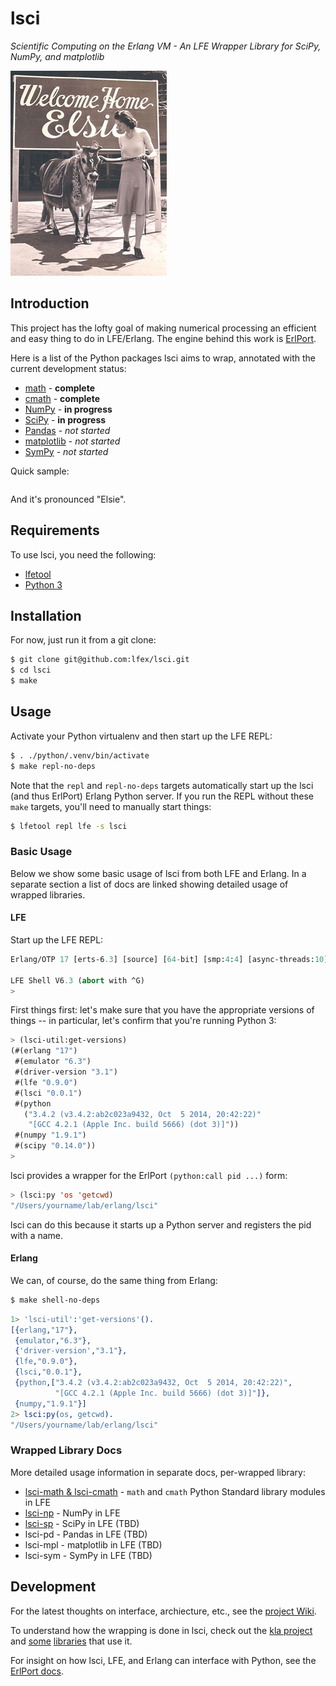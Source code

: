 # lsci

*Scientific Computing on the Erlang VM - An LFE Wrapper Library for SciPy, NumPy, and matplotlib*

<img src="resources/images/WelcomeHomeElsie.jpg"/>


## Introduction

This project has the lofty goal of making numerical processing an efficient and
easy thing to do in LFE/Erlang. The engine behind this work is
[ErlPort](http://erlport.org/docs/python.html).

Here is a list of the Python packages lsci aims to wrap, annotated with
the current development status:

 * [math](https://docs.python.org/3/library/math.html) -
   <strong>complete</strong>
 * [cmath](https://docs.python.org/3/library/cmath.html) -
   <strong>complete</strong>
 * [NumPy](http://www.numpy.org/) -
   <strong>in progress</strong>
 * [SciPy](http://www.scipy.org/scipylib/index.html) -
   <strong>in progress</strong>
 * [Pandas](http://pandas.pydata.org/) -
   <em>not started</em>
 * [matplotlib](http://matplotlib.org/) -
   <em>not started</em>
 * [SymPy](http://www.sympy.org/en/index.html) -
   <em>not started</em>

Quick sample:

```cl

```

And it's pronounced "Elsie".


## Requirements

To use lsci, you need the following:

* [lfetool](http://docs.lfe.io/quick-start/1.html)
* [Python 3](https://www.python.org/downloads/)


## Installation

For now, just run it from a git clone:

```bash
$ git clone git@github.com:lfex/lsci.git
$ cd lsci
$ make
```


## Usage

Activate your Python virtualenv and then start up the LFE REPL:

```bash
$ . ./python/.venv/bin/activate
$ make repl-no-deps
```

Note that the ``repl`` and ``repl-no-deps`` targets automatically start up
the lsci (and thus ErlPort) Erlang Python server. If you run the REPL without
these ``make`` targets, you'll need to manually start things:

```bash
$ lfetool repl lfe -s lsci
```


### Basic Usage

Below we show some basic usage of lsci from both LFE and Erlang. In a
separate section a list of docs are linked showing detailed usage of wrapped
libraries.


#### LFE

Start up the LFE REPL:

```cl
Erlang/OTP 17 [erts-6.3] [source] [64-bit] [smp:4:4] [async-threads:10] ...

LFE Shell V6.3 (abort with ^G)
>
```

First things first: let's make sure that you have the appropriate versions
of things -- in particular, let's confirm that you're running Python 3:

```cl
> (lsci-util:get-versions)
(#(erlang "17")
 #(emulator "6.3")
 #(driver-version "3.1")
 #(lfe "0.9.0")
 #(lsci "0.0.1")
 #(python
   ("3.4.2 (v3.4.2:ab2c023a9432, Oct  5 2014, 20:42:22)"
    "[GCC 4.2.1 (Apple Inc. build 5666) (dot 3)]"))
 #(numpy "1.9.1")
 #(scipy "0.14.0"))
>
```

lsci provides a wrapper for the ErlPort ``(python:call pid ...)`` form:

```cl
> (lsci:py 'os 'getcwd)
"/Users/yourname/lab/erlang/lsci"
```

lsci can do this because it starts up a Python server and registers the pid
with a name.


#### Erlang

We can, of course, do the same thing from Erlang:

```bash
$ make shell-no-deps
```

```erlang
1> 'lsci-util':'get-versions'().
[{erlang,"17"},
 {emulator,"6.3"},
 {'driver-version',"3.1"},
 {lfe,"0.9.0"},
 {lsci,"0.0.1"},
 {python,["3.4.2 (v3.4.2:ab2c023a9432, Oct  5 2014, 20:42:22)",
          "[GCC 4.2.1 (Apple Inc. build 5666) (dot 3)]"]},
 {numpy,"1.9.1"}]
2> lsci:py(os, getcwd).
"/Users/yourname/lab/erlang/lsci"
```


### Wrapped Library Docs

More detailed usage information in separate docs, per-wrapped library:

* [lsci-math & lsci-cmath](doc/math.md) - ``math`` and ``cmath`` Python
  Standard library modules in LFE
* [lsci-np](doc/numpy.md) - NumPy in LFE
* [lsci-sp](doc/scipy.md) - SciPy in LFE (TBD)
* lsci-pd - Pandas in LFE (TBD)
* lsci-mpl - matplotlib in LFE (TBD)
* lsci-sym - SymPy in LFE (TBD)


## Development

For the latest thoughts on interface, archiecture, etc., see the
[project Wiki](https://github.com/oubiwann/lsci/wiki).

To understand how the wrapping is done in lsci, check out the
[kla project](https://github.com/billosys/kla) and
[some](https://github.com/billosys/kanin)
[libraries](https://github.com/billosys/lric) that use it.

For insight on how lsci, LFE, and Erlang can interface with Python, see the
[ErlPort docs](http://erlport.org/docs/python.html).
